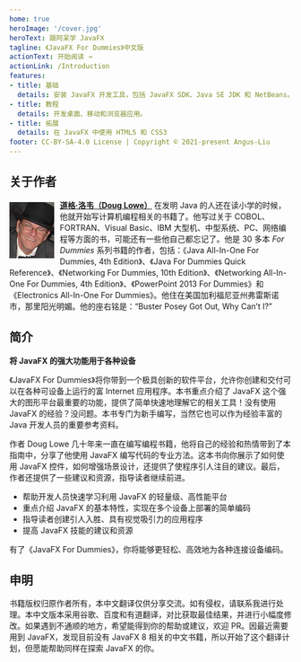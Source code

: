 ```yaml
---
home: true
heroImage: '/cover.jpg'
heroText: 跟阿呆学 JavaFX
tagline: 《JavaFX For Dummies》中文版
actionText: 开始阅读 →
actionLink: /Introduction
features:
- title: 基础
  details: 安装 JavaFX 开发工具，包括 JavaFX SDK、Java SE JDK 和 NetBeans。
- title: 教程
  details: 开发桌面、移动和浏览器应用。
- title: 拓展
  details: 在 JavaFX 中使用 HTML5 和 CSS3
footer: CC-BY-SA-4.0 License | Copyright © 2021-present Angus-Liu
---
```


## 关于作者

<img src="assets/author.jpg" alt="Doug Lowe" width="80" align="left" style="padding: 5px 10px 0 0"/>

**[道格·洛韦（Doug Lowe）](https://www.amazon.co.uk/Doug-Lowe/e/B000APHPV2?ref_=dbs_p_pbk_r00_abau_000000)** 在发明 Java 的人还在读小学的时候，他就开始写计算机编程相关的书籍了。他写过关于 COBOL、FORTRAN、Visual Basic、IBM 大型机、中型系统、PC、网络编程等方面的书，可能还有一些他自己都忘记了。他是 30 多本 *For Dummies* 系列书籍的作者，包括：《Java All-In-One For Dummies, 4th Edition》、《Java For Dummies Quick Reference》、《Networking For Dummies, 10th Edition》、《Networking All-In-One For Dummies, 4th Edition》、《PowerPoint 2013 For Dummies》和《Electronics All-In-One For Dummies》。他住在美国加利福尼亚州弗雷斯诺市，那里阳光明媚。他的座右铭是：“Buster Posey Got Out, Why Can’t I?”

## 简介

**将 JavaFX 的强大功能用于各种设备**

《JavaFX For Dummies》将你带到一个极具创新的软件平台，允许你创建和交付可以在各种可设备上运行的富 Internet 应用程序。本书重点介绍了 JavaFX 这个强大的图形平台最重要的功能，提供了简单快速地理解它的相关工具！没有使用 JavaFX 的经验？没问题。本书专门为新手编写，当然它也可以作为经验丰富的 Java 开发人员的重要参考资料。

作者 Doug Lowe 几十年来一直在编写编程书籍，他将自己的经验和热情带到了本指南中，分享了他使用 JavaFX 编写代码的专业方法。这本书向你展示了如何使用 JavaFX 控件，如何增强场景设计，还提供了使程序引人注目的建议。最后，作者还提供了一些建议和资源，指导读者继续前进。

- 帮助开发人员快速学习利用 JavaFX 的轻量级、高性能平台
- 重点介绍 JavaFX 的基本特性，实现在多个设备上部署的简单编码
- 指导读者创建引人入胜、具有视觉吸引力的应用程序
- 提高 JavaFX 技能的建议和资源

有了《JavaFX For Dummies》，你将能够更轻松、高效地为各种连接设备编码。

## 申明

书籍版权归原作者所有，本中文翻译仅供分享交流。如有侵权，请联系我进行处理。本中文版本采用谷歌、百度和有道翻译，对比获取最佳结果，并进行小幅度修改。如果遇到不通顺的地方，希望能得到你的帮助或建议，欢迎 PR。因最近需要用到 JavaFX，发现目前没有 JavaFX 8 相关的中文书籍，所以开始了这个翻译计划，但愿能帮助同样在探索 JavaFX 的你。
